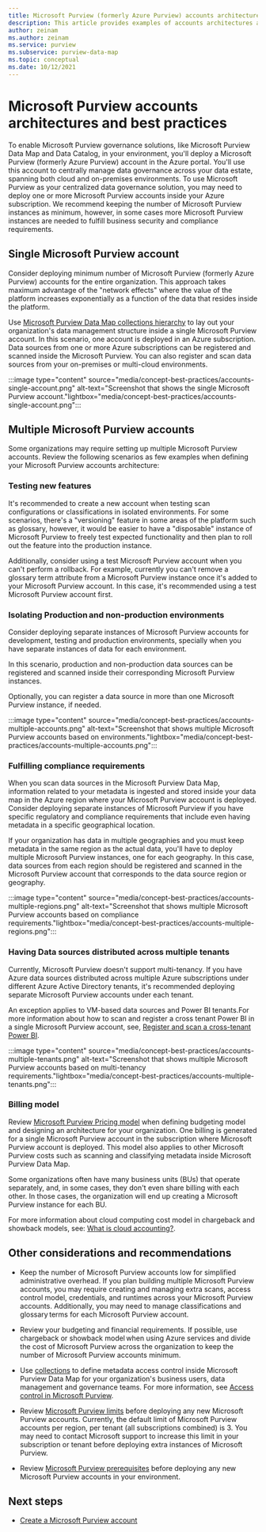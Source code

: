 ```yaml
---
title: Microsoft Purview (formerly Azure Purview) accounts architecture and best practices
description: This article provides examples of accounts architectures and describes best practices for deploying Microsoft Purview (formerly Azure Purview).
author: zeinam
ms.author: zeinam
ms.service: purview
ms.subservice: purview-data-map
ms.topic: conceptual
ms.date: 10/12/2021
---
```


# Microsoft Purview accounts architectures and best practices  

To enable Microsoft Purview governance solutions, like Microsoft Purview Data Map and Data Catalog, in your environment, you'll deploy a Microsoft Purview (formerly Azure Purview) account in the Azure portal. You'll use this account to centrally manage data governance across your data estate, spanning both cloud and on-premises environments. To use Microsoft Purview as your centralized data governance solution, you may need to deploy one or more Microsoft Purview accounts inside your Azure subscription. We recommend keeping the number of Microsoft Purview instances as minimum, however, in some cases more Microsoft Purview instances are needed to fulfill business security and compliance requirements.

## Single Microsoft Purview account

Consider deploying minimum number of Microsoft Purview (formerly Azure Purview) accounts for the entire organization. This approach takes maximum advantage of the "network effects" where the value of the platform increases exponentially as a function of the data that resides inside the platform. 

Use [Microsoft Purview Data Map collections hierarchy](./concept-best-practices-collections.md) to lay out your organization's data management structure inside a single Microsoft Purview account. In this scenario, one account is deployed in an Azure subscription. Data sources from one or more Azure subscriptions can be registered and scanned inside the Microsoft Purview. You can also register and scan data sources from your on-premises or multi-cloud environments.

:::image type="content" source="media/concept-best-practices/accounts-single-account.png" alt-text="Screenshot that shows the single Microsoft Purview account."lightbox="media/concept-best-practices/accounts-single-account.png":::

## Multiple Microsoft Purview accounts

Some organizations may require setting up multiple Microsoft Purview accounts. Review the following scenarios as few examples when defining your Microsoft Purview accounts architecture:  

### Testing new features 

It's recommended to create a new account when testing scan configurations or classifications in isolated environments. For some scenarios, there's a "versioning" feature in some areas of the platform such as glossary, however, it would be easier to have a "disposable" instance of Microsoft Purview to freely test expected functionality and then plan to roll out the feature into the production instance.  

Additionally, consider using a test Microsoft Purview account when you can't perform a rollback. For example, currently you can't remove a glossary term attribute from a Microsoft Purview instance once it's added to your Microsoft Purview account. In this case, it's recommended using a test Microsoft Purview account first.
 
### Isolating Production and non-production environments 

Consider deploying separate instances of Microsoft Purview accounts for development, testing and production environments, specially when you have separate instances of data for each environment.  

In this scenario, production and non-production data sources can be registered and scanned inside their corresponding Microsoft Purview instances.

Optionally, you can register a data source in more than one Microsoft Purview instance, if needed.

:::image type="content" source="media/concept-best-practices/accounts-multiple-accounts.png" alt-text="Screenshot that shows multiple Microsoft Purview accounts based on environments."lightbox="media/concept-best-practices/accounts-multiple-accounts.png":::

### Fulfilling compliance requirements  

When you scan data sources in the Microsoft Purview Data Map, information related to your metadata is ingested and stored inside your data map in the Azure region where your Microsoft Purview account is deployed. Consider deploying separate instances of Microsoft Purview if you have specific regulatory and compliance requirements that include even having metadata in a specific geographical location.  

If your organization has data in multiple geographies and you must keep metadata in the same region as the actual data, you'll have to deploy multiple Microsoft Purview instances, one for each geography. In this case, data sources from each region should be registered and scanned in the Microsoft Purview account that corresponds to the data source region or geography.

:::image type="content" source="media/concept-best-practices/accounts-multiple-regions.png" alt-text="Screenshot that shows multiple Microsoft Purview accounts based on compliance requirements."lightbox="media/concept-best-practices/accounts-multiple-regions.png":::

### Having Data sources distributed across multiple tenants  

Currently, Microsoft Purview doesn't support multi-tenancy. If you have Azure data sources distributed across multiple Azure subscriptions under different Azure Active Directory tenants, it's recommended deploying separate Microsoft Purview accounts under each tenant. 

An exception applies to VM-based data sources and Power BI tenants.For more information about how to scan and register a cross tenant Power BI in a single Microsoft Purview account, see, [Register and scan a cross-tenant Power BI](./register-scan-power-bi-tenant.md). 

:::image type="content" source="media/concept-best-practices/accounts-multiple-tenants.png" alt-text="Screenshot that shows multiple Microsoft Purview accounts based on multi-tenancy requirements."lightbox="media/concept-best-practices/accounts-multiple-tenants.png"::: 

### Billing model 

Review [Microsoft Purview Pricing model](https://azure.microsoft.com/pricing/details/azure-purview) when defining budgeting model and designing an architecture for your organization. One billing is generated for a single Microsoft Purview account in the subscription where Microsoft Purview account is deployed. This model also applies to other Microsoft Purview costs such as scanning and classifying metadata inside Microsoft Purview Data Map.

Some organizations often have many business units (BUs) that operate separately, and, in some cases, they don't even share billing with each other. In those cases, the organization will end up creating a Microsoft Purview instance for each BU.

For more information about cloud computing cost model in chargeback and showback models, see: [What is cloud accounting?](/azure/cloud-adoption-framework/strategy/cloud-accounting).  

## Other considerations and recommendations 

- Keep the number of Microsoft Purview accounts low for simplified administrative overhead. If you plan building multiple Microsoft Purview accounts, you may require creating and managing extra scans, access control model, credentials, and runtimes across your Microsoft Purview accounts. Additionally, you may need to manage classifications and glossary terms for each Microsoft Purview account.

- Review your budgeting and financial requirements. If possible, use chargeback or showback model when using Azure services and divide the cost of Microsoft Purview across the organization to keep the number of Microsoft Purview accounts minimum. 

- Use [collections](concept-best-practices-collections.md) to define metadata access control inside Microsoft Purview Data Map for your organization's business users, data management and governance teams. For more information, see [Access control in Microsoft Purview](./catalog-permissions.md).

- Review [Microsoft Purview limits](./how-to-manage-quotas.md#microsoft-purview-limits) before deploying any new Microsoft Purview accounts. Currently, the default limit of Microsoft Purview accounts per region, per tenant (all subscriptions combined) is 3. You may need to contact Microsoft support to increase this limit in your subscription or tenant before deploying extra instances of Microsoft Purview.  

- Review [Microsoft Purview prerequisites](./create-catalog-portal.md#prerequisites) before deploying any new Microsoft Purview accounts in your environment.
  
## Next steps
-  [Create a Microsoft Purview account](./create-catalog-portal.md)
